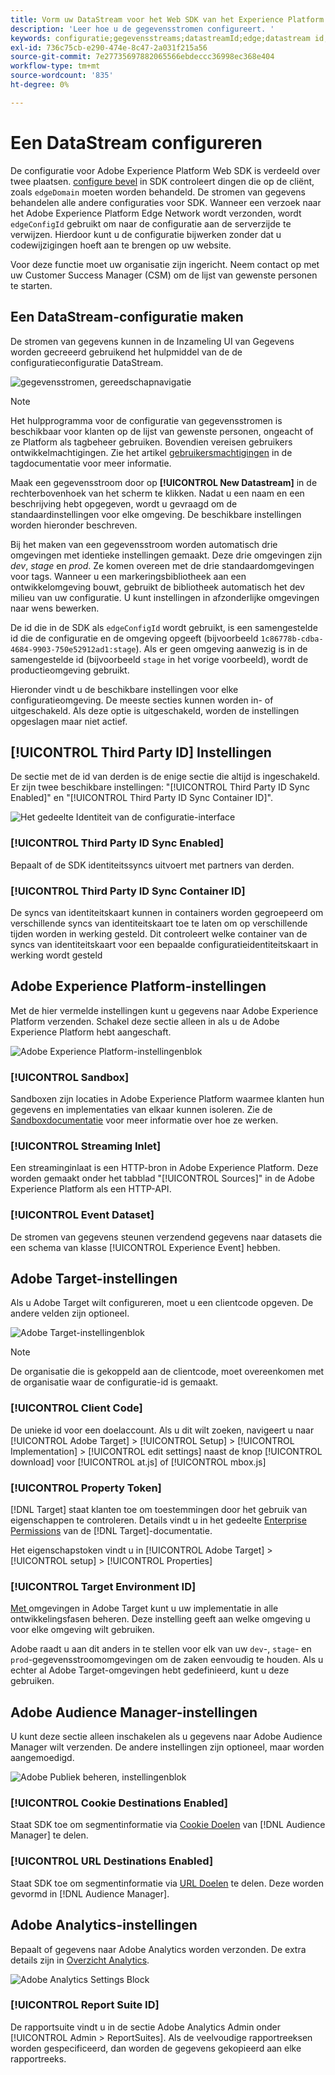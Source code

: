 ```yaml
---
title: Vorm uw DataStream voor het Web SDK van het Experience Platform
description: 'Leer hoe u de gegevensstromen configureert. '
keywords: configuratie;gegevensstreams;datastreamId;edge;datastream id;Environment Settings;edgeConfigId;identity;id sync ingeschakeld;ID Sync Container-id;Sandbox;Streaming Inlet;Event-gegevensset;target;client-code;Property Token;Target Environment-id;Cookie-doelen;url-doelen;Analytics Settings Blockreport-suite-id;
exl-id: 736c75cb-e290-474e-8c47-2a031f215a56
source-git-commit: 7e27735697882065566ebdeccc36998ec368e404
workflow-type: tm+mt
source-wordcount: '835'
ht-degree: 0%

---
```



# Een DataStream configureren

De configuratie voor Adobe Experience Platform Web SDK is verdeeld over twee plaatsen. [configure bevel](configuring-the-sdk.md) in SDK controleert dingen die op de cliënt, zoals `edgeDomain` moeten worden behandeld. De stromen van gegevens behandelen alle andere configuraties voor SDK. Wanneer een verzoek naar het Adobe Experience Platform Edge Network wordt verzonden, wordt `edgeConfigId` gebruikt om naar de configuratie aan de serverzijde te verwijzen. Hierdoor kunt u de configuratie bijwerken zonder dat u codewijzigingen hoeft aan te brengen op uw website.

Voor deze functie moet uw organisatie zijn ingericht. Neem contact op met uw Customer Success Manager (CSM) om de lijst van gewenste personen te starten.

## Een DataStream-configuratie maken

De stromen van gegevens kunnen in de Inzameling UI van Gegevens worden gecreeerd gebruikend het hulpmiddel van de de configuratieconfiguratie DataStream.

![gegevensstromen, gereedschapnavigatie](../images/datastreams/config.png)

>[!NOTE]
>
>Het hulpprogramma voor de configuratie van gegevensstromen is beschikbaar voor klanten op de lijst van gewenste personen, ongeacht of ze Platform als tagbeheer gebruiken. Bovendien vereisen gebruikers ontwikkelmachtigingen. Zie het artikel [gebruikersmachtigingen](../../tags/ui/administration/user-permissions.md) in de tagdocumentatie voor meer informatie.

Maak een gegevensstroom door op **[!UICONTROL New Datastream]** in de rechterbovenhoek van het scherm te klikken. Nadat u een naam en een beschrijving hebt opgegeven, wordt u gevraagd om de standaardinstellingen voor elke omgeving. De beschikbare instellingen worden hieronder beschreven.

Bij het maken van een gegevensstroom worden automatisch drie omgevingen met identieke instellingen gemaakt. Deze drie omgevingen zijn *dev*, *stage* en *prod*. Ze komen overeen met de drie standaardomgevingen voor tags. Wanneer u een markeringsbibliotheek aan een ontwikkelomgeving bouwt, gebruikt de bibliotheek automatisch het dev milieu van uw configuratie. U kunt instellingen in afzonderlijke omgevingen naar wens bewerken.

De id die in de SDK als `edgeConfigId` wordt gebruikt, is een samengestelde id die de configuratie en de omgeving opgeeft (bijvoorbeeld `1c86778b-cdba-4684-9903-750e52912ad1:stage`). Als er geen omgeving aanwezig is in de samengestelde id (bijvoorbeeld `stage` in het vorige voorbeeld), wordt de productieomgeving gebruikt.

Hieronder vindt u de beschikbare instellingen voor elke configuratieomgeving. De meeste secties kunnen worden in- of uitgeschakeld. Als deze optie is uitgeschakeld, worden de instellingen opgeslagen maar niet actief.

## [!UICONTROL Third Party ID] Instellingen

De sectie met de id van derden is de enige sectie die altijd is ingeschakeld. Er zijn twee beschikbare instellingen: &quot;[!UICONTROL Third Party ID Sync Enabled]&quot; en &quot;[!UICONTROL Third Party ID Sync Container ID]&quot;.

![Het gedeelte Identiteit van de configuratie-interface](../images/datastreams/edge_configuration_identity.png)

### [!UICONTROL Third Party ID Sync Enabled]

Bepaalt of de SDK identiteitssyncs uitvoert met partners van derden.

### [!UICONTROL Third Party ID Sync Container ID]

De syncs van identiteitskaart kunnen in containers worden gegroepeerd om verschillende syncs van identiteitskaart toe te laten om op verschillende tijden worden in werking gesteld. Dit controleert welke container van de syncs van identiteitskaart voor een bepaalde configuratieidentiteitskaart in werking wordt gesteld

## Adobe Experience Platform-instellingen

Met de hier vermelde instellingen kunt u gegevens naar Adobe Experience Platform verzenden. Schakel deze sectie alleen in als u de Adobe Experience Platform hebt aangeschaft.

![Adobe Experience Platform-instellingenblok](../images/datastreams/edge_configuration_aep.png)

### [!UICONTROL Sandbox]

Sandboxen zijn locaties in Adobe Experience Platform waarmee klanten hun gegevens en implementaties van elkaar kunnen isoleren. Zie de [Sandboxdocumentatie](../../sandboxes/home.md) voor meer informatie over hoe ze werken.

### [!UICONTROL Streaming Inlet]

Een streaminginlaat is een HTTP-bron in Adobe Experience Platform. Deze worden gemaakt onder het tabblad &quot;[!UICONTROL Sources]&quot; in de Adobe Experience Platform als een HTTP-API.

### [!UICONTROL Event Dataset]

De stromen van gegevens steunen verzendend gegevens naar datasets die een schema van klasse [!UICONTROL Experience Event] hebben.

## Adobe Target-instellingen

Als u Adobe Target wilt configureren, moet u een clientcode opgeven. De andere velden zijn optioneel.

![Adobe Target-instellingenblok](../images/datastreams/edge_configuration_target.png)

>[!NOTE]
>
>De organisatie die is gekoppeld aan de clientcode, moet overeenkomen met de organisatie waar de configuratie-id is gemaakt.

### [!UICONTROL Client Code]

De unieke id voor een doelaccount. Als u dit wilt zoeken, navigeert u naar [!UICONTROL Adobe Target] > [!UICONTROL Setup] > [!UICONTROL Implementation] > [!UICONTROL edit settings] naast de knop [!UICONTROL download] voor [!UICONTROL at.js] of [!UICONTROL mbox.js]

### [!UICONTROL Property Token]

[!DNL Target] staat klanten toe om toestemmingen door het gebruik van eigenschappen te controleren. Details vindt u in het gedeelte [Enterprise Permissions](https://experienceleague.adobe.com/docs/target/using/administer/manage-users/enterprise/properties-overview.html) van de [!DNL Target]-documentatie.

Het eigenschapstoken vindt u in [!UICONTROL Adobe Target] > [!UICONTROL setup] > [!UICONTROL Properties]

### [!UICONTROL Target Environment ID]

[Met ](https://experienceleague.adobe.com/docs/target/using/administer/hosts.html) omgevingen in Adobe Target kunt u uw implementatie in alle ontwikkelingsfasen beheren. Deze instelling geeft aan welke omgeving u voor elke omgeving wilt gebruiken.

Adobe raadt u aan dit anders in te stellen voor elk van uw `dev`-, `stage`- en `prod`-gegevensstroomomgevingen om de zaken eenvoudig te houden. Als u echter al Adobe Target-omgevingen hebt gedefinieerd, kunt u deze gebruiken.

## Adobe Audience Manager-instellingen

U kunt deze sectie alleen inschakelen als u gegevens naar Adobe Audience Manager wilt verzenden. De andere instellingen zijn optioneel, maar worden aangemoedigd.

![Adobe Publiek beheren, instellingenblok](../images/datastreams/edge_configuration_aam.png)

### [!UICONTROL Cookie Destinations Enabled]

Staat SDK toe om segmentinformatie via [Cookie Doelen](https://experienceleague.adobe.com/docs/audience-manager/user-guide/features/destinations/custom-destinations/create-cookie-destination.html) van [!DNL Audience Manager] te delen.

### [!UICONTROL URL Destinations Enabled]

Staat SDK toe om segmentinformatie via [URL Doelen](https://experienceleague.adobe.com/docs/audience-manager/user-guide/features/destinations/custom-destinations/create-url-destination.html) te delen. Deze worden gevormd in [!DNL Audience Manager].

## Adobe Analytics-instellingen

Bepaalt of gegevens naar Adobe Analytics worden verzonden. De extra details zijn in [Overzicht Analytics](../data-collection/adobe-analytics/analytics-overview.md).

![Adobe Analytics Settings Block](../images/datastreams/edge_configuration_aa.png)

### [!UICONTROL Report Suite ID]

De rapportsuite vindt u in de sectie Adobe Analytics Admin onder [!UICONTROL Admin > ReportSuites]. Als de veelvoudige rapportreeksen worden gespecificeerd, dan worden de gegevens gekopieerd aan elke rapportreeks.

